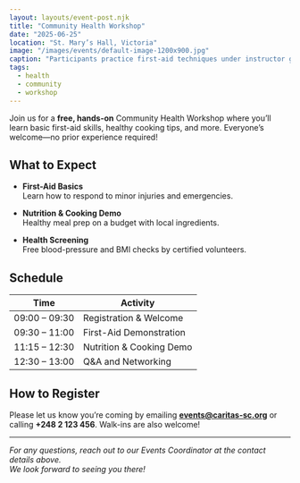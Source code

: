 ```yaml
---
layout: layouts/event-post.njk
title: "Community Health Workshop"
date: "2025-06-25"
location: "St. Mary’s Hall, Victoria"
image: "/images/events/default-image-1200x900.jpg"
caption: "Participants practice first‐aid techniques under instructor guidance."
tags:
  - health
  - community
  - workshop
---
```


Join us for a **free, hands-on** Community Health Workshop where you’ll learn basic first-aid skills, healthy cooking tips, and more. Everyone’s welcome—no prior experience required!

## What to Expect

- **First-Aid Basics**  
  Learn how to respond to minor injuries and emergencies.

- **Nutrition & Cooking Demo**  
  Healthy meal prep on a budget with local ingredients.

- **Health Screening**  
  Free blood-pressure and BMI checks by certified volunteers.

## Schedule

| Time          | Activity                 |
| ------------- | ------------------------ |
| 09:00 – 09:30 | Registration & Welcome   |
| 09:30 – 11:00 | First-Aid Demonstration  |
| 11:15 – 12:30 | Nutrition & Cooking Demo |
| 12:30 – 13:00 | Q&A and Networking       |

## How to Register

Please let us know you’re coming by emailing **events@caritas-sc.org** or calling **+248 2 123 456**. Walk-ins are also welcome!

---

_For any questions, reach out to our Events Coordinator at the contact details above._  
_We look forward to seeing you there!_
